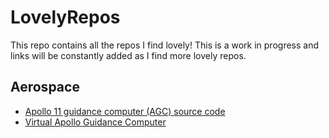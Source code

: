 # LovelyRepos

This repo contains all the repos I find lovely! This is a work in progress and links will be constantly added as I find more lovely repos.


## Aerospace 
- [Apollo 11 guidance computer (AGC) source code](https://github.com/chrislgarry/Apollo-11)
- [Virtual Apollo Guidance Computer](https://github.com/virtualagc/virtualagc)
